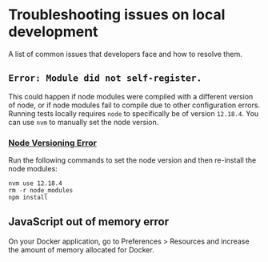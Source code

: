 # Troubleshooting issues on local development

A list of common issues that developers face and how to resolve them.

## `Error: Module did not self-register.`

This could happen if node modules were compiled with a different version of node, or if node modules fail to compile due to other configuration errors.
Running tests locally requires `node` to specifically be of version `12.18.4`. You can use `nvm` to manually set the node version.

### [Node Versioning Error](https://stackoverflow.com/questions/28486891/uncaught-error-module-did-not-self-register)

Run the following commands to set the node version and then re-install the node modules:

```
nvm use 12.18.4
rm -r node_modules
npm install
```

## JavaScript out of memory error

On your Docker application, go to Preferences > Resources and increase the amount of memory allocated for Docker.
